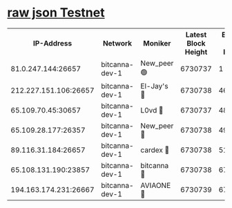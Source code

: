 [raw json Testnet](https://rpc-check.bcat.stavr.tech/bcat/rpc-bcat-result.json)
=


<table><tr><th>IP-Address</th><th>Network</th><th>Moniker</th><th>Latest Block Height</th><th>Earliest Block Height</th><th>Catching Up</th><th>Tx Index</th><th>Voting Power</th><th>Scan Time</th></tr><tr><td>81.0.247.144:26657</td><td>bitcanna-dev-1</td><td>New_peer 🟢</td><td>6730737</td><td>1</td><td>False</td><td>on</td><td>0</td><td>2024-03-04T23:28:04.316743608UTC</td></tr><tr><td>212.227.151.106:26657</td><td>bitcanna-dev-1</td><td>El-Jay's 🔴</td><td>6730738</td><td>4670391</td><td>False</td><td>on</td><td>2218164</td><td>2024-03-04T23:28:10.975477135UTC</td></tr><tr><td>65.109.70.45:30657</td><td>bitcanna-dev-1</td><td>L0vd 🔴</td><td>6730737</td><td>4828155</td><td>False</td><td>on</td><td>307920</td><td>2024-03-04T23:28:04.627633609UTC</td></tr><tr><td>65.109.28.177:26357</td><td>bitcanna-dev-1</td><td>New_peer 🔴</td><td>6730738</td><td>4952911</td><td>False</td><td>on</td><td>2237067</td><td>2024-03-04T23:28:11.557117915UTC</td></tr><tr><td>89.116.31.184:26657</td><td>bitcanna-dev-1</td><td>cardex 🔴</td><td>6730738</td><td>5185001</td><td>False</td><td>on</td><td>1</td><td>2024-03-04T23:28:11.254890464UTC</td></tr><tr><td>65.108.131.190:23857</td><td>bitcanna-dev-1</td><td>bitcanna 🔴</td><td>6730738</td><td>6726738</td><td>False</td><td>off</td><td>378446</td><td>2024-03-04T23:28:11.872341057UTC</td></tr><tr><td>194.163.174.231:26667</td><td>bitcanna-dev-1</td><td>AVIAONE 🔴</td><td>6730739</td><td>6730461</td><td>False</td><td>on</td><td>1949865</td><td>2024-03-04T23:28:20.321086858UTC</td></tr></table>